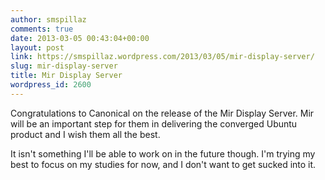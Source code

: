 ```yaml
---
author: smspillaz
comments: true
date: 2013-03-05 00:43:04+00:00
layout: post
link: https://smspillaz.wordpress.com/2013/03/05/mir-display-server/
slug: mir-display-server
title: Mir Display Server
wordpress_id: 2600
---
```


Congratulations to Canonical on the release of the Mir Display Server. Mir will be an important step for them in delivering the converged Ubuntu product and I wish them all the best.

It isn't something I'll be able to work on in the future though. I'm trying my best to focus on my studies for now, and I don't want to get sucked into it.
